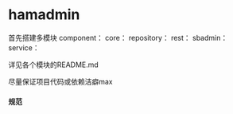 # hamadmin
首先搭建多模块
component：
core：
repository：
rest：
sbadmin：
service：

详见各个模块的README.md

尽量保证项目代码或依赖洁癖max

#### 规范

